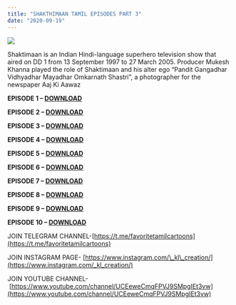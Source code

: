 ```yaml
---
title: "SHAKTHIMAAN TAMIL EPISODES PART 3"
date: "2020-09-19"
---
```


[![](https://1.bp.blogspot.com/-ep21ne_682E/Xz0d8SFL5zI/AAAAAAAAASE/39gxfuE4OH8ws0zQmeYgGygBUuTmXgr2gCPcBGAYYCw/s640/shakti_new__5517764_835x547-m.jpg)](https://1.bp.blogspot.com/-ep21ne_682E/Xz0d8SFL5zI/AAAAAAAAASE/39gxfuE4OH8ws0zQmeYgGygBUuTmXgr2gCPcBGAYYCw/s835/shakti_new__5517764_835x547-m.jpg)

Shaktimaan is an Indian Hindi-language superhero television show that aired on DD 1 from 13 September 1997 to 27 March 2005. Producer Mukesh Khanna played the role of Shaktimaan and his alter ego “Pandit Gangadhar Vidhyadhar Mayadhar Omkarnath Shastri”, a photographer for the newspaper Aaj Ki Aawaz

**EPISODE 1 – [DOWNLOAD](https://mega.nz/file/C9FU0CKJ#8uaQYIXkDvtJdwb-j8vHZQK7q4Ihab3Pq2ggpZiq58s)**

**EPISODE 2 – [DOWNLOAD](https://mega.nz/file/XhMWUQAI#T3n57RTUOe7hPdgGSJ__Po_QHA_n53mbtFfiUg3p-eo)**

**EPISODE 3 – [DOWNLOAD](https://mega.nz/file/m1UGUYJB#WpYkspVfqRBq35CtrLNIX5Lh-B_hIOnpFtrshW3SjFY)**

**EPISODE 4 – [DOWNLOAD](https://mega.nz/file/S8cShAYL#VvfH6rbK9BS2_eM1oE7_fEUeVjlVHX_w0bYGC2zEGD4)**

**EPISODE 5 – [DOWNLOAD](https://mega.nz/file/L0FmVaoa#Zto5NqE-OUcUlMMi-UftAhTBUBD4tyOw9NeabSaasL0)**

**EPISODE 6 – [DOWNLOAD](https://mega.nz/file/CsEkBYCa#omQcZtWyj7y43KlP_--Ye08TAD6O8RLx6SH74NU6Hl8)**

**EPISODE 7 – [DOWNLOAD](https://mega.nz/file/Dg9TRJhT#IsFqGFSG-Kz_BAyWTFVXYhDbN5HvQB9VCrnCzqrLd4w)**

**EPISODE 8 – [DOWNLOAD](https://mega.nz/file/L0t3xTbJ#fmn6MJj03o0le4gA_iywcdAoacYSvmHtRyijkqNpX-E)**

**EPISODE 9 – [DOWNLOAD](https://mega.nz/file/m0kVgDwC#45PPQ6d1A9sKUM5j-1kSlEGDBZhJQ6BsmVEWZEbBMrU)**

**EPISODE 10 – [DOWNLOAD](https://mega.nz/file/CtdBGApb#Hkbg4C09gH88XkGbWxqU9rfskFz0n9i-2DkMURCHN9o)**

JOIN TELEGRAM CHANNEL-[https://t.me/favoritetamilcartoons](https://t.me/favoritetamilcartoons)

JOIN INSTAGRAM PAGE- [https://www.instagram.com/\_kl\_creation/](https://www.instagram.com/_kl_creation/)

JOIN YOUTUBE CHANNEL- [https://www.youtube.com/channel/UCEeweCmqFPVJ9SMpgIEt3vw](https://www.youtube.com/channel/UCEeweCmqFPVJ9SMpgIEt3vw)
